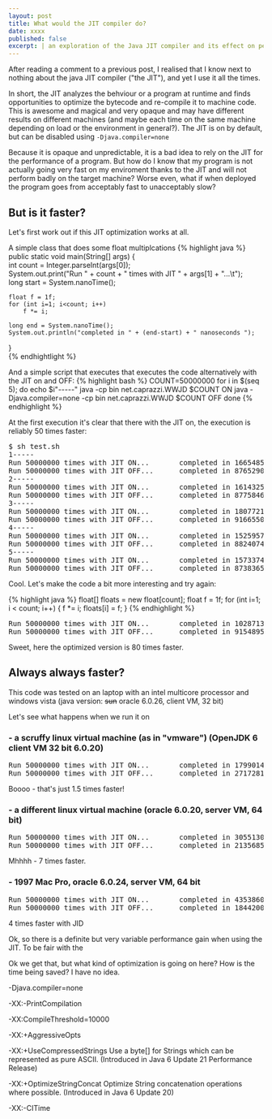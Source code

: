 ```yaml
---
layout: post
title: What would the JIT compiler do?
date: xxxx
published: false
excerpt: | an exploration of the Java JIT compiler and its effect on performace
---
```


After reading a comment to a previous post, I realised that I know next to 
nothing about the java JIT compiler ("the JIT"), and yet I use it all the times. 

In short, the JIT analyzes the behviour or a program at runtime and finds opportunities to optimize the bytecode and re-compile it to machine code. This is awesome and magical and very opaque and may have different results on different machines (and maybe each time on the same machine depending on load or the environment in general?). The JIT is on by default, but can be disabled using  ``-Djava.compiler=none``

Because it is opaque and unpredictable, it is a bad idea to rely on the JIT for the performance of a program. But how do I know that my program is not actually going very fast on my enviroment  thanks to the JIT and will not perform badly on the target machine? Worse even, what if when deployed the program goes from acceptably fast to unacceptably slow?

## But is it faster?

Let's first work out if this JIT optimization works at all.

A simple class that does some float multiplcations
{% highlight java %}
public static void main(String[] args) {		
	int  count = Integer.parseInt(args[0]);		
	System.out.print("Run " + count + " times with JIT " + args[1] + "...\t");		
	long start = System.nanoTime();
	
	float f = 1f;
	for (int i=1; i<count; i++)
		f *= i;
	
	long end = System.nanoTime();										
	System.out.println("completed in " + (end-start) + " nanoseconds ");		
}	
{% endhightlight %}

And a simple script that executes that executes the code alternatively with the JIT on and OFF:
{% highlight bash %}
COUNT=50000000
for i in $(seq 5); do
	echo $i"-----"
	java -cp bin net.caprazzi.WWJD $COUNT ON
	java -Djava.compiler=none -cp bin net.caprazzi.WWJD $COUNT OFF
done
{% endhighlight %}

At the first execution it's clear that there with the JIT on, the execution is reliably 50 times faster: 
<pre class="terminal">
$ sh test.sh
1-----
Run 50000000 times with JIT ON...       completed in 166548543 nanoseconds
Run 50000000 times with JIT OFF...      completed in 8765290860 nanoseconds
2-----
Run 50000000 times with JIT ON...       completed in 161432520 nanoseconds
Run 50000000 times with JIT OFF...      completed in 8775846265 nanoseconds
3-----
Run 50000000 times with JIT ON...       completed in 180772121 nanoseconds
Run 50000000 times with JIT OFF...      completed in 9166550254 nanoseconds
4-----
Run 50000000 times with JIT ON...       completed in 152595716 nanoseconds
Run 50000000 times with JIT OFF...      completed in 8824074862 nanoseconds
5-----
Run 50000000 times with JIT ON...       completed in 157337479 nanoseconds
Run 50000000 times with JIT OFF...      completed in 8738365122 nanoseconds
</pre>

Cool. Let's make the code a bit more interesting and try again:

{% highlight java %}
float[] floats = new float[count];
float f = 1f;
for (int i=1; i < count; i++) {
	f *= i;
	floats[i] = f;
}
{% endhighlight %}

<pre class="terminal">
Run 50000000 times with JIT ON...       completed in 102871363 nanoseconds
Run 50000000 times with JIT OFF...      completed in 9154895167 nanoseconds
</pre>

Sweet, here the optimized version is 80 times faster.

## Always always faster?

This code was tested on an laptop with an intel multicore processor and
windows vista (java version: <s>sun</s> oracle 6.0.26, client VM, 32 bit)

Let's see what happens when we run it on

### - a scruffy linux virtual machine (as in "vmware") (OpenJDK 6 client VM 32 bit 6.0.20)

<pre class="terminal">
Run 50000000 times with JIT ON...       completed in 17990143548 nanoseconds
Run 50000000 times with JIT OFF...      completed in 27172812381 nanoseconds
</pre>
Boooo - that's just 1.5 times faster! 

### - a different linux virtual machine (oracle 6.0.20, server VM, 64 bit)
<pre class="terminal">
Run 50000000 times with JIT ON...       completed in 305513000 nanoseconds
Run 50000000 times with JIT OFF...      completed in 2135685000 nanoseconds
</pre>

Mhhhh - 7 times faster.

### - 1997 Mac Pro, oracle 6.0.24, server VM, 64 bit
<pre class="terminal">
Run 50000000 times with JIT ON...       completed in 435386000 nanoseconds
Run 50000000 times with JIT OFF...      completed in 1844200000 nanoseconds	
</pre>

4 times faster with JID





Ok, so there is a definite but very variable performance gain when using the JIT. To be fair with the

Ok we get that, but what kind of optimization is going on here? How is the time being saved? I have no idea.

-Djava.compiler=none

-XX:-PrintCompilation

-XX:CompileThreshold=10000

-XX:+AggressiveOpts

-XX:+UseCompressedStrings	Use a byte[] for Strings which can be represented as pure ASCII. (Introduced in Java 6 Update 21 Performance Release) 

-XX:+OptimizeStringConcat	Optimize String concatenation operations where possible. (Introduced in Java 6 Update 20) 

-XX:-CITime